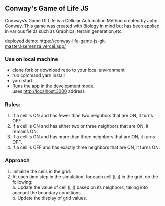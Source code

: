 ## Conway's Game of Life JS

Conways’s Game Of Life is a Cellular Automation Method created by John Conway. This game was created with Biology in mind but has been applied in various fields such as Graphics, terrain generation,etc.

deployed demo: https://conway-life-game-js-git-master.ksemenza.vercel.app/

### Use on local machine

- clone fork or download repo to your local environment
- run command yarn install
- yarn start 
- Runs the app in the development mode.<br />
uses [http://localhost:3000](http://localhost:3000) address

 ### Rules:
 
1. If a cell is ON and has fewer than two neighbors that are ON, it turns OFF
2. If a cell is ON and has either two or three neighbors that are ON, it remains ON.
3. If a cell is ON and has more than three neighbors that are ON, it turns OFF.
4. If a cell is OFF and has exactly three neighbors that are ON, it turns ON.

### Approach

1. Initialize the cells in the grid. <br/>
2. At each time step in the simulation, for each 
   cell (i, j) in the grid, do the following:<br/>
   a. Update the value of cell (i, j) based on 
      its neighbors, taking into account the 
      boundary conditions.<br/> 
   b. Update the display of grid values.
